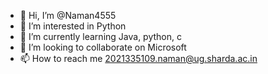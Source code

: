 - 👋 Hi, I’m @Naman4555
- 👀 I’m interested in Python 
- 🌱 I’m currently learning Java, python, c
- 💞️ I’m looking to collaborate on Microsoft 
- 📫 How to reach me 2021335109.naman@ug.sharda.ac.in

<!---
Naman4555/Naman4555 is a ✨ special ✨ repository because its `README.md` (this file) appears on your GitHub profile.
You can click the Preview link to take a look at your changes.
--->
